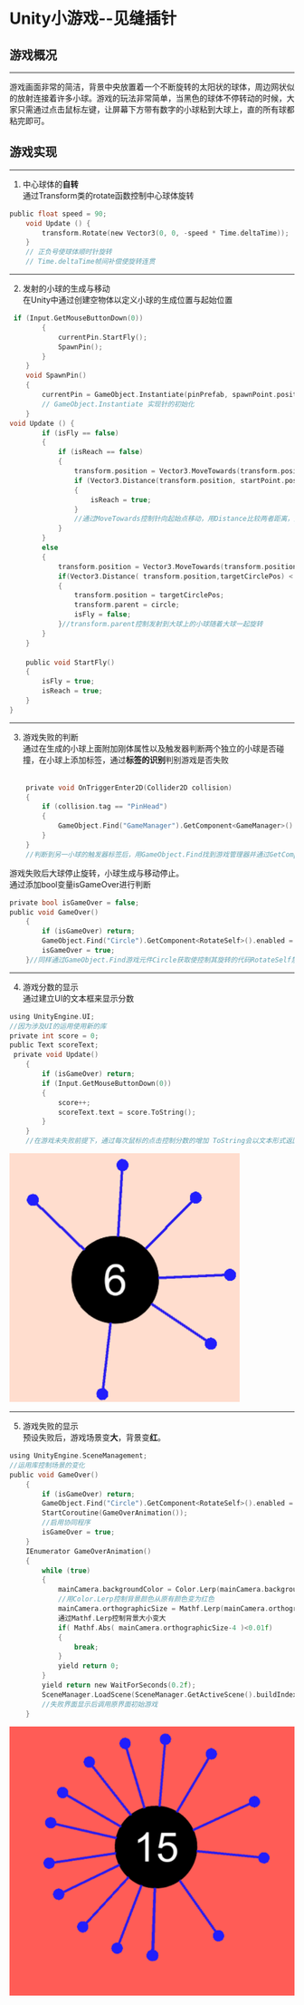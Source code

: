 # Unity小游戏--见缝插针
## 游戏概况
---
游戏画面非常的简洁，背景中央放置着一个不断旋转的太阳状的球体，周边网状似的放射连接着许多小球。游戏的玩法非常简单，当黑色的球体不停转动的时候，大家只需通过点击鼠标左键，让屏幕下方带有数字的小球粘到大球上，直的所有球都粘完即可。
## 游戏实现
---
1. 中心球体的**自转**  
通过Transform类的rotate函数控制中心球体旋转
```C
public float speed = 90;
	void Update () {
        transform.Rotate(new Vector3(0, 0, -speed * Time.deltaTime));
	}
    // 正负号使球体顺时针旋转
    // Time.deltaTime帧间补偿使旋转连贯
```
---
2.  发射的小球的生成与移动  
在Unity中通过创建空物体以定义小球的生成位置与起始位置
```C
 if (Input.GetMouseButtonDown(0))
        {
            currentPin.StartFly();
            SpawnPin();
        }
    }
    void SpawnPin()
    {
        currentPin = GameObject.Instantiate(pinPrefab, spawnPoint.position, pinPrefab.transform.rotation).GetComponent<Pin>();
        // GameObject.Instantiate 实现针的初始化
    }
void Update () {
        if (isFly == false)
        {
            if (isReach == false)
            {
                transform.position = Vector3.MoveTowards(transform.position, startPoint.position, speed * Time.deltaTime);
                if (Vector3.Distance(transform.position, startPoint.position) < 0.05f)
                {
                    isReach = true;
                }
                //通过MoveTowards控制针向起始点移动，用Distance比较两者距离，并通过if语句判断是否到达
            }
        }
        else
        {
            transform.position = Vector3.MoveTowards(transform.position, targetCirclePos, speed * Time.deltaTime);
            if(Vector3.Distance( transform.position,targetCirclePos) < 0.05f)
            {
                transform.position = targetCirclePos;
                transform.parent = circle;
                isFly = false;
            }//transform.parent控制发射到大球上的小球随着大球一起旋转
        }
	}

    public void StartFly()
    {
        isFly = true;
        isReach = true;
    }
}
```
---
3.   游戏失败的判断  
通过在生成的小球上面附加刚体属性以及触发器判断两个独立的小球是否碰撞，在小球上添加标签，通过**标签的识别**判别游戏是否失败
```C

    private void OnTriggerEnter2D(Collider2D collision)
    {
        if (collision.tag == "PinHead")
        {
            GameObject.Find("GameManager").GetComponent<GameManager>().GameOver();
        }
    }
    //判断到另一小球的触发器标签后，用GameObject.Find找到游戏管理器并通过GetComponent获取其上代码中的Gameover函数。
```
游戏失败后大球停止旋转，小球生成与移动停止。    
通过添加bool变量isGameOver进行判断
```C
private bool isGameOver = false;
public void GameOver()
    {
        if (isGameOver) return;
        GameObject.Find("Circle").GetComponent<RotateSelf>().enabled = false;
        isGameOver = true;
    }//同样通过GameObject.Find游戏元件Circle获取使控制其旋转的代码RotateSelf禁止来停止小球的旋转
```
---
4.  游戏分数的显示  
通过建立UI的文本框来显示分数
```C
using UnityEngine.UI;
//因为涉及UI的运用使用新的库
private int score = 0;
public Text scoreText;
 private void Update()
    {
        if (isGameOver) return;
        if (Input.GetMouseButtonDown(0))
        {
            score++;
            scoreText.text = score.ToString();
        }
    }
    //在游戏未失败前提下，通过每次鼠标的点击控制分数的增加 ToString会以文本形式返回字符串
```
![分数显示](image/1.png "分数显示")

---
5.   游戏失败的显示  
预设失败后，游戏场景变**大**，背景变**红**。
```C
using UnityEngine.SceneManagement;
//运用库控制场景的变化
public void GameOver()
    {
        if (isGameOver) return;
        GameObject.Find("Circle").GetComponent<RotateSelf>().enabled = false;
        StartCoroutine(GameOverAnimation());
        //启用协同程序
        isGameOver = true;
    }
    IEnumerator GameOverAnimation()
    {
        while (true)
        {
            mainCamera.backgroundColor = Color.Lerp(mainCamera.backgroundColor, Color.red, speed * Time.deltaTime);
            //用Color.Lerp控制背景颜色从原有颜色变为红色
            mainCamera.orthographicSize = Mathf.Lerp(mainCamera.orthographicSize, 4, speed * Time.deltaTime);
            通过Mathf.Lerp控制背景大小变大
            if( Mathf.Abs( mainCamera.orthographicSize-4 )<0.01f)
            {
                break;
            }
            yield return 0;
        }
        yield return new WaitForSeconds(0.2f);
        SceneManager.LoadScene(SceneManager.GetActiveScene().buildIndex);
        //失败界面显示后调用原界面初始游戏
    }
```     
![游戏失败](image/2.png "游戏失败")





